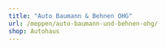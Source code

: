 ```yaml
---
title: "Auto Baumann & Behnen OHG"
url: /meppen/auto-baumann-und-behnen-ohg/
shop: Autohaus
---
```

